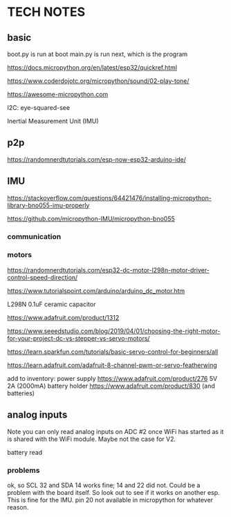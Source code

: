 # TECH NOTES


## basic

boot.py is run at boot
main.py is run next, which is the program

https://docs.micropython.org/en/latest/esp32/quickref.html

https://www.coderdojotc.org/micropython/sound/02-play-tone/

https://awesome-micropython.com

I2C: eye-squared-see

Inertial Measurement Unit (IMU)

## p2p

https://randomnerdtutorials.com/esp-now-esp32-arduino-ide/


## IMU

https://stackoverflow.com/questions/64421476/installing-micropython-library-bno055-imu-properly

https://github.com/micropython-IMU/micropython-bno055




### communication


### motors
https://randomnerdtutorials.com/esp32-dc-motor-l298n-motor-driver-control-speed-direction/

https://www.tutorialspoint.com/arduino/arduino_dc_motor.htm

L298N
 0.1uF ceramic capacitor

https://www.adafruit.com/product/1312


https://www.seeedstudio.com/blog/2019/04/01/choosing-the-right-motor-for-your-project-dc-vs-stepper-vs-servo-motors/

https://learn.sparkfun.com/tutorials/basic-servo-control-for-beginners/all



https://learn.adafruit.com/adafruit-8-channel-pwm-or-servo-featherwing


add to inventory:
power supply https://www.adafruit.com/product/276 5V 2A (2000mA)
battery holder https://www.adafruit.com/product/830 (and batteries)





## analog inputs

Note you can only read analog inputs on ADC #2 once WiFi has started as it is shared with the WiFi module. Maybe not the case for V2.

battery read
<!-- float measuredvbat = analogReadMilliVolts(VBATPIN);
measuredvbat *= 2;    // we divided by 2, so multiply back
measuredvbat /= 1000; // convert to volts!
Serial.print("VBat: " ); Serial.println(measuredvbat)
 -->


### problems

ok, so SCL 32 and SDA 14 works fine; 14 and 22 did not. Could be a problem with the board itself. So look out to see if it works on another esp. This is fine for the IMU. pin 20 not available in micropython for whatever reason.



